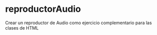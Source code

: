 # reproductorAudio
Crear un reproductor de Audio como ejercicio complementario para las clases de HTML

